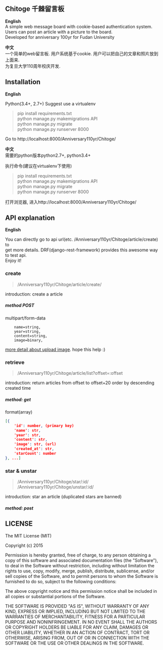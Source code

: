 ## Chitoge 千棘留言板

**English**  
A simple web message board with cookie-based authentication system. Users can post an article with a picture to the board.  
Developed for anniversary 100yr for Fudan University

**中文**  
一个简单的web留言板. 用户系统基于cookie. 用户可以把自己的文章和照片放到上面来.  
为复旦大学110周年校庆开发.



## Installation

**English**  

Python(3.4+, 2.7+)
Suggest use a virtualenv

> pip install requirements.txt  
> python manage.py makemigrations API  
> python manage.py migrate  
> python manage.py runserver 8000  

Go to http://localhost:8000/Anniversary110yr/Chitoge/


**中文**  
需要的python版本python2.7+, python3.4+

执行命令(建议在virtualenv下使用)

> pip install requirements.txt  
> python manage.py makemigrations API  
> python manage.py migrate  
> python manage.py runserver 8000  

打开浏览器, 进入http://localhost:8000/Anniversary110yr/Chitoge/




## API explanation
**English**

You can directly go to api url(etc. /Anniversary110yr/Chitoge/article/create) to   
get more details. DRF(django-rest-framework) provides this awesome way to test api.  
Enjoy it!

### create
> /Anniversary110yr/Chitoge/article/create/

introduction: create a article

##### method POST
multipart/form-data
```form
	name=string,
	year=string,
	content=string,
	image=binary,
```

[more detail about upload image](http://stackoverflow.com/questions/20473572/django-rest-framework-file-upload). hope this help :) 

### retrieve  
> /Anniversary110yr/Chitoge/article/list?offset=:offset  

introduction: return articles from offset to offset+20 order by descending created time

##### method: get

format(array)  

```json
[{ 
	'id': number, (primary key)  
	'name': str,   
	'year': str,   
	'content': str,   
	'image': str, (url)
	'created_at': str,
	'starCount': number
}, ...]
```

### star & unstar

> /Anniversary110yr/Chitoge/star/:id/  
> /Anniversary110yr/Chitoge/unstar/:id/  

introduction: star an article (duplicated stars are banned)

##### method: post


## LICENSE

The MIT License (MIT)

Copyright (c) 2015 

Permission is hereby granted, free of charge, to any person obtaining a copy
of this software and associated documentation files (the "Software"), to deal
in the Software without restriction, including without limitation the rights
to use, copy, modify, merge, publish, distribute, sublicense, and/or sell
copies of the Software, and to permit persons to whom the Software is
furnished to do so, subject to the following conditions:

The above copyright notice and this permission notice shall be included in all
copies or substantial portions of the Software.

THE SOFTWARE IS PROVIDED "AS IS", WITHOUT WARRANTY OF ANY KIND, EXPRESS OR
IMPLIED, INCLUDING BUT NOT LIMITED TO THE WARRANTIES OF MERCHANTABILITY,
FITNESS FOR A PARTICULAR PURPOSE AND NONINFRINGEMENT. IN NO EVENT SHALL THE
AUTHORS OR COPYRIGHT HOLDERS BE LIABLE FOR ANY CLAIM, DAMAGES OR OTHER
LIABILITY, WHETHER IN AN ACTION OF CONTRACT, TORT OR OTHERWISE, ARISING FROM,
OUT OF OR IN CONNECTION WITH THE SOFTWARE OR THE USE OR OTHER DEALINGS IN THE
SOFTWARE.


